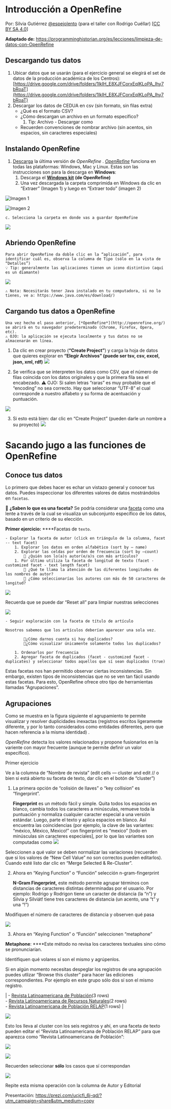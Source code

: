 # Introducción a OpenRefine
Por: Silvia Gutiérrez [@espejolento](https://twitter.com/espejolento) (para el taller con Rodrigo Cuéllar) [[CC BY SA 4.0](https://creativecommons.org/licenses/by-sa/4.0/deed.es)]

**Adaptado de:** https://programminghistorian.org/es/lecciones/limpieza-de-datos-con-OpenRefine


## Descargando tus datos


1. Ubicar datos que se usarán (para el ejercicio general se elegirá el set de datos de la producción académica de los Centros): [https://drive.google.com/drive/folders/1lkIH_E8XJFCorxEqlKLoPA_Ihy7bRoaT](https://drive.google.com/drive/folders/1lkIH_E8XJFCorxEqlKLoPA_Ihy7bRoaT)
2. Descargar los datos de CEDUA en csv (sin formato, sin filas extra)
    - ¿Qué es el formato CSV?
    - ¿Cómo descargan un archivo en un formato específico?
        1. Tip: Archivo - Descargar como
    - Recuerden convenciones de nombrar archivo (sin acentos, sin espacios, sin caracteres especiales)


## Instalando OpenRefine


1. [Descarga](http://openrefine.org/download.html) la última versión de *OpenRefine* . [*OpenRefine*](http://openrefine.org/) funciona en todas las plataformas: Windows, Mac y Linux.  Estas son las instrucciones son para la descarga en **Windows**: 
    1. Descarga el [**Windows kit**](https://github.com/OpenRefine/OpenRefine/releases/download/2.8/openrefine-win-2.8.zip) **(de OpenRefine)**
    2. Una vez descargada la carpeta comprimida en Windows da clic en “Extraer” (Imagen 1) y luego en “Extraer todo” (imagen 2)
    
![Imagen 1](https://d2mxuefqeaa7sj.cloudfront.net/s_67CBD5ACAF9FB8C288B855EBC1DB95E9787E1E23A05E86CB34AE6654FCDEB023_1525382740807_image.png)



![Imagen 2](https://d2mxuefqeaa7sj.cloudfront.net/s_67CBD5ACAF9FB8C288B855EBC1DB95E9787E1E23A05E86CB34AE6654FCDEB023_1525382951825_extraer_todo.png)

    c. Selecciona la carpeta en donde vas a guardar OpenRefine


![](https://d2mxuefqeaa7sj.cloudfront.net/s_67CBD5ACAF9FB8C288B855EBC1DB95E9787E1E23A05E86CB34AE6654FCDEB023_1525383136525_image.png)




## Abriendo OpenRefine


    Para abrir OpenRefine da doble clic en la “aplicación”, para identificar cuál es, observa la columna de Tipo (sólo en la vista de “Detalles”) 
    💡 Tip: generalmente las aplicaciones tienen un icono distintivo (aquí es un diamante)
![](https://d2mxuefqeaa7sj.cloudfront.net/s_67CBD5ACAF9FB8C288B855EBC1DB95E9787E1E23A05E86CB34AE6654FCDEB023_1525383407825_image.png)

    ⚠️ Nota: Necesitarás tener Java instalado en tu computadora, si no lo tienes, ve a: https://www.java.com/es/download/)




## Cargando tus datos a OpenRefine
    
    Una vez hecho el paso anterior, [*OpenRefine*](http://openrefine.org/) se abrirá en tu navegador predeterminado (Chrome, Firefox, Opera, etc). 
    ⚠️ OJO: la aplicación se ejecuta localmente y tus datos no se almacenarán en línea. 
    
1. Da clic en crear proyecto (**“Create Project”**) y carga la hoja de datos que quieres explorar en **“Elegir Archivos” (puede ser tsv, csv, excel, json, xml, rdf)**
![](https://d2mxuefqeaa7sj.cloudfront.net/s_67CBD5ACAF9FB8C288B855EBC1DB95E9787E1E23A05E86CB34AE6654FCDEB023_1525383716744_image.png)



2. Se verifica que se interpreten los datos como CSV, que el número de filas coincida con los datos originales y que la primera fila sea el encabezado.
    ⚠️ OJO: Si salen letras “raras” es muy probable que el “encoding” no sea correcto. Hay que seleccionar “UTF-8” el cual corresponde a nuestro alfabeto y su forma de acentuación y puntuación. 



![](https://d2mxuefqeaa7sj.cloudfront.net/s_39F0611D76832EF29CC59F4878ACE2109A60334B4998C7298F099D90BA4EF77F_1536947397289_image.png)



3. Si esto está bien: dar clic en “Create Project” (pueden darle un nombre a su proyecto)
![](https://d2mxuefqeaa7sj.cloudfront.net/s_67CBD5ACAF9FB8C288B855EBC1DB95E9787E1E23A05E86CB34AE6654FCDEB023_1525385020282_image.png)



# Sacando jugo a las funciones de OpenRefine


## Conoce tus datos

Lo primero que debes hacer es echar un vistazo general y conocer tus datos. Puedes inspeccionar los diferentes valores de datos mostrándolos en `facetas`. 

🤔 **¿Saben lo que es una faceta?**
Se podría considerar una [faceta](https://es.wikipedia.org/wiki/B%C3%BAsqueda_por_facetas) como una lente a través de la cual se visualiza un subconjunto específico de los datos, basado en un criterio de su elección. 

**Primer ejercicio:**
****Facetas de `texto`. 

    - Explorar la faceta de autor (click en triángulo de la columna, facet -- text facet)
        1. Explorar los datos en orden alfabético (sort by — name)
        2. Explorar las celdas por orden de frecuencia (sort by —count)
            🤔 ¿Quién son lo(a)s autor(e/a)s con más artículos?
        1. Por último utiliza la faceta de longitud de texto (facet - customized facet - text length facet)
            🤔 ¿Qué te llama la atención de las diferentes longitudes de los nombres de autor?
            🤔 ¿Cómo seleccionarías los autores con más de 50 caracteres de longitud?
        
![](https://d2mxuefqeaa7sj.cloudfront.net/s_39F0611D76832EF29CC59F4878ACE2109A60334B4998C7298F099D90BA4EF77F_1536947967765_image.png)


Recuerda que se puede dar “Reset all” para limpiar nuestras selecciones

![](https://d2mxuefqeaa7sj.cloudfront.net/s_39F0611D76832EF29CC59F4878ACE2109A60334B4998C7298F099D90BA4EF77F_1536948059050_image.png)



    - Seguir exploración con la faceta de título de artículo
    
    Nosotros sabemos que los artículos deberían aparecer una sola vez. 
    
            🤔¿Cómo darnos cuenta si hay duplicados?
            🤔¿Cómo visualizar únicamente solamente todos los duplicados?
    
        1. Ordenarlos por frecuencia
        2. Agregar faceta de duplicados (facet - customized facet - duplicates) y seleccionar todos aquellos que sí sean duplicados (true)


Estas facetas nos han permitido observar ciertas inconsistencias. Sin embargo, existen tipos de inconsistencias que no se ven tan fácil usando estas facetas. Para esto, OpenRefine ofrece otro tipo de herramientas llamadas “Agrupaciones”. 


## Agrupaciones

Como se muestra en la figura siguiente el agrupamiento te permite visualizar y resolver duplicidades inexactas (registros escritos ligeramente diferente, y por lo tanto considerados como entidades diferentes, pero que hacen referencia a la misma identidad) . 

*OpenRefine* detecta los valores relacionados y propone fusionarlos en la variente con mayor frecuente (aunque te permite definir un valor específico). 

Primer ejercicio

Ve a la columna de “Nombre de revista” (edit cells — cluster and edit // o bien si está abierto su faceta de texto, dar clic en el botón de “cluster”)


1. La primera opción de “colisión de llaves” o “key collision” es “fingerprint”. 


    **Fingerprint** es un método fácil y simple. Quita todos los espacios en blanco, cambia todos los caracteres a minúsculas, remueve toda la puntuación y normaliza cualquier caracter especial a una versión estándar. Luego, parte el texto y aplica espacios en blanco. Así encuentra las coincidencias (por ejemplo, la clave de las variantes: “méxico, México, Mexico!” con fingerprint es “mexico” [todo en minúsculas sin caracteres especiales], por lo que las variantes son computadas como 
![](https://d2mxuefqeaa7sj.cloudfront.net/s_39F0611D76832EF29CC59F4878ACE2109A60334B4998C7298F099D90BA4EF77F_1536949520160_image.png)


Seleccionen a qué valor se deben normalizar las variaciones (recuerden que si los valores de “New Cell Value” no son correctos pueden editarlos). Cuando esté listo dar clic en “Merge Selected & Re-Cluster”.


2. Ahora en “Keying Function” o “Función” selección n-gram-fingerprint


    **N-Gram Fingerprint,** este método permite agrupar términos con distancias de caracteres distintas determinadas por el usuario. Por ejemplo: Rodrigo y Rodrigon tiene un caracter de distancia (la “n”) y Silvia y Silviát! tiene tres caracteres de distancia (un acento, una “t” y una “!”)

Modifiquen el número de caracteres de distancia y observen qué pasa

![](https://d2mxuefqeaa7sj.cloudfront.net/s_39F0611D76832EF29CC59F4878ACE2109A60334B4998C7298F099D90BA4EF77F_1536949947332_image.png)

3. Ahora en “Keying Function” o “Función” seleccionen “metaphone”

**Metaphone**: ****Este método no revisa los caracteres textuales sino cómo se pronunciarían.

Identifiquen qué volares sí son el mismo y agrúpenlos.


Si en algún momento necesitas despeglar los registros de una agrupación puedes utlizar “Browse this cluster” para hacer las ediciones correspondientes. 
Por ejemplo en este grupo sólo dos sí son el mismo registro. 

| - [Revista Latinoamericana de Población](#)(3 rows)<br>- [Revista Latinoamericana de Recursos Naturales](#)(2 rows)<br>- [Revista Latinoamericana de Población RELAP](#)(1 rows) |



![](https://d2mxuefqeaa7sj.cloudfront.net/s_39F0611D76832EF29CC59F4878ACE2109A60334B4998C7298F099D90BA4EF77F_1536950342826_image.png)


Esto los lleva al cluster con los seis registros y ahí, en una faceta de texto pueden editar el “Revista Latinoamericana de Población RELAP” para que aparezca como “Revista Latinoamericana de Población”:


![](https://d2mxuefqeaa7sj.cloudfront.net/s_39F0611D76832EF29CC59F4878ACE2109A60334B4998C7298F099D90BA4EF77F_1536950497962_image.png)

![](https://d2mxuefqeaa7sj.cloudfront.net/s_39F0611D76832EF29CC59F4878ACE2109A60334B4998C7298F099D90BA4EF77F_1536950535235_image.png)



Recuerden seleccionar **sólo** los casos que sí correspondan


![](https://d2mxuefqeaa7sj.cloudfront.net/s_39F0611D76832EF29CC59F4878ACE2109A60334B4998C7298F099D90BA4EF77F_1536950639399_image.png)


Repite esta misma operación con la columna de Autor y Editorial


Presentación: https://prezi.com/ucjcfi_6j-qd/?utm_campaign=share&utm_medium=copy



